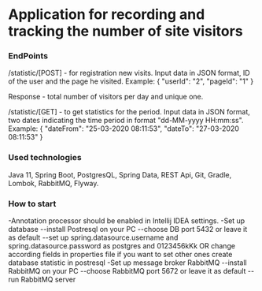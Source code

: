 # Application for recording and tracking the number of site visitors     
### EndPoints
/statistic/[POST] - for registration new visits. Input data in JSON format, ID of the user and the page he visited.
Example:  {
                "userId": "2",
                "pageId": "1"
           }
           
Response - total number of visitors per day and unique one.

/statistic/[GET] - to get statistics for the period. Input data in JSON format, two dates indicating the time period in format "dd-MM-yyyy HH:mm:ss".
Example:  {
            "dateFrom": "25-03-2020 08:11:53",
            "dateTo": "27-03-2020 08:11:53"
         }

### Used technologies
Java 11, Spring Boot, PostgresQL, Spring Data, REST Api, Git, Gradle, Lombok, RabbitMQ, Flyway.

### How to start
-Annotation processor should be enabled in Intellij IDEA settings.
-Set up database
--install Postresql on your PC
--choose DB port 5432 or leave it as default
--set up spring.datasource.username and spring.datasource.password as postgres and 0123456kKk OR change according fields in properties file if you want to set other ones
create database statistic in postresql
-Set up message broker RabbitMQ
--install RabbitMQ on your PC
--choose RabbitMQ port 5672 or leave it as default
--run RabbitMQ server
